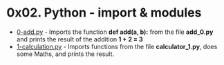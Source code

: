 # 0x02. Python - import & modules

- [0-add.py](https://github.com/CharlesMariga/alx-higher_level_programming/blob/main/0x02-python-import_modules/0-add.py) - Imports the function **def add(a, b):** from the file **add_0.py** and prints the result of the addition **1 + 2 = 3**
- [1-calculation.py]() - Imports functions from the file **calculator_1.py**, does some Maths, and prints the result.
